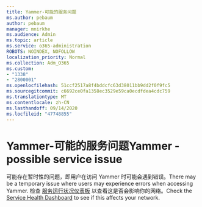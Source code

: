 ```yaml
---
title: Yammer-可能的服务问题
ms.author: pebaum
author: pebaum
manager: mnirkhe
ms.audience: Admin
ms.topic: article
ms.service: o365-administration
ROBOTS: NOINDEX, NOFOLLOW
localization_priority: Normal
ms.collection: Adm_O365
ms.custom:
- "1338"
- "2800001"
ms.openlocfilehash: 51ccf2517a8f4bddcfc63d38011bb9dd2f0f9fc5
ms.sourcegitcommit: c6692ce0fa1358ec3529e59ca0ecdfdea4cdc759
ms.translationtype: MT
ms.contentlocale: zh-CN
ms.lasthandoff: 09/14/2020
ms.locfileid: "47748855"
---
```

# <a name="yammer---possible-service-issue"></a><span data-ttu-id="625cc-102">Yammer-可能的服务问题</span><span class="sxs-lookup"><span data-stu-id="625cc-102">Yammer - possible service issue</span></span>

<span data-ttu-id="625cc-103">可能存在暂时性的问题，即用户在访问 Yammer 时可能会遇到错误。</span><span class="sxs-lookup"><span data-stu-id="625cc-103">There may be a temporary issue where users may experience errors when accessing Yammer.</span></span> <span data-ttu-id="625cc-104">检查 [服务运行状况仪表板](https://admin.microsoft.com/AdminPortal/Home#/servicehealth) 以查看这是否会影响你的网络。</span><span class="sxs-lookup"><span data-stu-id="625cc-104">Check the [Service Health Dashboard](https://admin.microsoft.com/AdminPortal/Home#/servicehealth) to see if this affects your network.</span></span>
